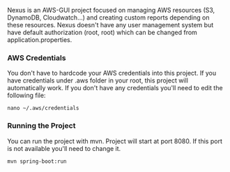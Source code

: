 Nexus is an AWS-GUI project focused on managing AWS resources (S3, DynamoDB, Cloudwatch...) and creating custom reports depending on these resources. Nexus doesn't have any user management system but have default authorization (root, root) which can be changed from application.properties.

<h3>AWS Credentials</h3>
You don't have to hardcode your AWS credentials into this project. If you have credentials under .aws folder in your root, this project will automatically work. If you don't have any credentials you'll need to edit the following file:

```
nano ~/.aws/credentials
```

<h3>Running the Project</h3>
You can run the project with mvn. Project will start at port 8080. If this port is not available you'll need to change it.

```
mvn spring-boot:run
```


